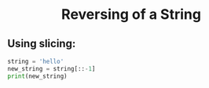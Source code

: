 <h1 align='center'>Reversing of  a String</h1> 

## Using slicing:

``` python
string = 'hello'
new_string = string[::-1]
print(new_string)
```
